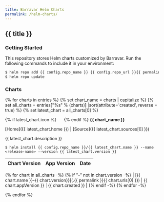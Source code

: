 ```yaml
---
title: Barravar Helm Charts
permalink: /helm-charts/
---
```


## {{ title }}

### Getting Started

This repository stores Helm charts customized by Barravar. Run the following commands to include it in your environment:

```bash
$ helm repo add {{ config.repo_name }} {{ config.repo_url }}{{ permalink }}
$ helm repo update
```

### Charts

{% for charts in entries %}
{% set chart_name = charts | capitalize %}
{% set all_charts = entries["%s" % (charts)] |sort(attribute='created', reverse = true) %}
{% set latest_chart = all_charts[0] %}

<html>
  {% if latest_chart.icon %}
  <img src="{{ latest_chart.icon }}" style="height: 1.2em; vertical-align: text-top;" />
  {% endif %}
  <b>{{ chart_name }}</b>
</html>

[Home]({{ latest_chart.home }}) \| [Source]({{ latest_chart.sources[0] }})

{{ latest_chart.description }}

```console
$ helm install {{ config.repo_name }}/{{ latest_chart.name }} --name <release-name> --version {{ latest_chart.version }}
```

| Chart Version    | App Version  | Date  |
| ---------------- | ------------ | ------|
{% for chart in all_charts -%}
{% if "-" not in chart.version -%}
| [{{ chart.name }}-{{ chart.version}}](.{{ permalink }}{{ chart.urls[0] }}) | {{ chart.appVersion }} | {{ chart.created }} |
{% endif -%}
{% endfor -%}

{% endfor %}